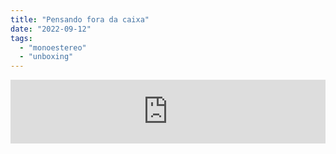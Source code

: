 ```yaml
---
title: "Pensando fora da caixa"
date: "2022-09-12"
tags: 
  - "monoestereo"
  - "unboxing"
---
```


<iframe src="https://anchor.fm/monoestereo/embed/episodes/Pensando-fora-da-caixa-e1n8s77" height="102px" width="100%" frameborder="0" scrolling="no"></iframe>
